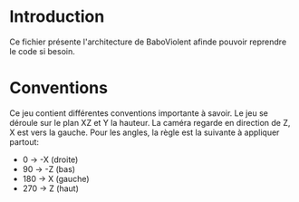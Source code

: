 # Introduction

Ce fichier présente l'architecture de BaboViolent afinde pouvoir reprendre le code si besoin.

# Conventions

Ce jeu contient différentes conventions importante à savoir.
Le jeu se déroule sur le plan XZ et Y la hauteur.
La caméra regarde en direction de Z, X est vers la gauche.
Pour les angles, la règle est la suivante à appliquer partout: 

 - 0   -> -X (droite)
 - 90  -> -Z (bas)
 - 180 -> X (gauche)
 - 270 -> Z (haut)
